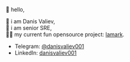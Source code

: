 👋 hello,  

🙂 i am Danis Valiev,  
🥷 i am senior SRE,  
👨‍💻 my current fun opensource project: [lamark](https://github.com/danisvaliev001/lamark).

+ Telegram: [@danisvaliev001](https://danisvaliev001.t.me)  
+ LinkedIn: [danisvaliev001](https://www.linkedin.com/in/danisvaliev001/)
